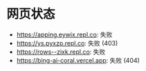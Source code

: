# 网页状态
- https://apping.eywjx.repl.co: 失败
- https://ys.pyxzp.repl.co: 失败 (403)
- https://rows--zixk.repl.co: 失败
- https://bing-ai-coral.vercel.app: 失败 (404)
